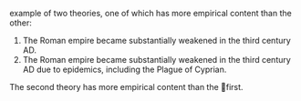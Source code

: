example of two
theories, one of which has more empirical content than the other:
1. The Roman empire became substantially weakened in the third century
AD.
2. The Roman empire became substantially weakened in the third century
AD due to epidemics, including the Plague of Cyprian.

The second theory has more empirical content than the first.

